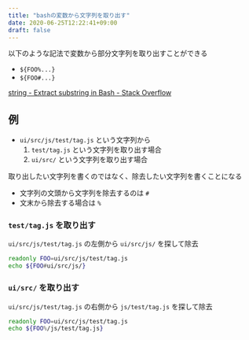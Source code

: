 ```yaml
---
title: "bashの変数から文字列を取り出す"
date: 2020-06-25T12:22:41+09:00
draft: false
---
```


以下のような記法で変数から部分文字列を取り出すことができる

- `${FOO%...}`
- `${FOO#...}`

[string - Extract substring in Bash - Stack Overflow](https://stackoverflow.com/questions/428109/extract-substring-in-bash)

## 例

- `ui/src/js/test/tag.js` という文字列から 
  1. `test/tag.js` という文字列を取り出す場合
  2. `ui/src/` という文字列を取り出す場合

取り出したい文字列を書くのではなく、除去したい文字列を書くことになる

- 文字列の文頭から文字列を除去するのは `#`
- 文末から除去する場合は `%`


### `test/tag.js` を取り出す

`ui/src/js/test/tag.js` の左側から `ui/src/js/` を探して除去

```bash
readonly FOO=ui/src/js/test/tag.js
echo ${FOO#ui/src/js/}
```


### `ui/src/` を取り出す

`ui/src/js/test/tag.js` の右側から `js/test/tag.js` を探して除去

```bash
readonly FOO=ui/src/js/test/tag.js
echo ${FOO%/js/test/tag.js}
```
